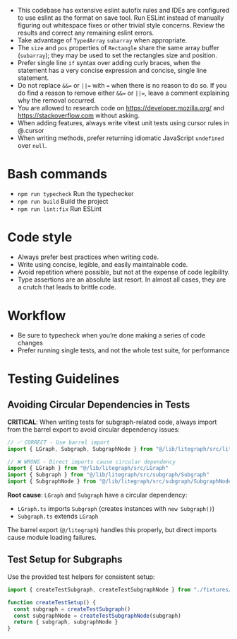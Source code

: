- This codebase has extensive eslint autofix rules and IDEs are configured to use eslint as the format on save tool. Run ESLint instead of manually figuring out whitespace fixes or other trivial style concerns. Review the results and correct any remaining eslint errors.
- Take advantage of `TypedArray` `subarray` when appropriate.
- The `size` and `pos` properties of `Rectangle` share the same array buffer (`subarray`); they may be used to set the rectangles size and position.
- Prefer single line `if` syntax over adding curly braces, when the statement has a very concise expression and concise, single line statement.
- Do not replace `&&=` or `||=` with `=` when there is no reason to do so. If you do find a reason to remove either `&&=` or `||=`, leave a comment explaining why the removal occurred.
- You are allowed to research code on https://developer.mozilla.org/ and https://stackoverflow.com without asking.
- When adding features, always write vitest unit tests using cursor rules in @.cursor
- When writing methods, prefer returning idiomatic JavaScript `undefined` over `null`.

# Bash commands

- `npm run typecheck` Run the typechecker
- `npm run build` Build the project
- `npm run lint:fix` Run ESLint

# Code style

- Always prefer best practices when writing code.
- Write using concise, legible, and easily maintainable code.
- Avoid repetition where possible, but not at the expense of code legibility.
- Type assertions are an absolute last resort. In almost all cases, they are a crutch that leads to brittle code.

# Workflow

- Be sure to typecheck when you’re done making a series of code changes
- Prefer running single tests, and not the whole test suite, for performance

# Testing Guidelines

## Avoiding Circular Dependencies in Tests

**CRITICAL**: When writing tests for subgraph-related code, always import from the barrel export to avoid circular dependency issues:

```typescript
// ✅ CORRECT - Use barrel import
import { LGraph, Subgraph, SubgraphNode } from "@/lib/litegraph/src/litegraph"

// ❌ WRONG - Direct imports cause circular dependency
import { LGraph } from "@/lib/litegraph/src/LGraph"
import { Subgraph } from "@/lib/litegraph/src/subgraph/Subgraph" 
import { SubgraphNode } from "@/lib/litegraph/src/subgraph/SubgraphNode"
```

**Root cause**: `LGraph` and `Subgraph` have a circular dependency:
- `LGraph.ts` imports `Subgraph` (creates instances with `new Subgraph()`)
- `Subgraph.ts` extends `LGraph` 

The barrel export (`@/litegraph`) handles this properly, but direct imports cause module loading failures.

## Test Setup for Subgraphs

Use the provided test helpers for consistent setup:

```typescript
import { createTestSubgraph, createTestSubgraphNode } from "./fixtures/subgraphHelpers"

function createTestSetup() {
  const subgraph = createTestSubgraph()
  const subgraphNode = createTestSubgraphNode(subgraph)
  return { subgraph, subgraphNode }
}
```
